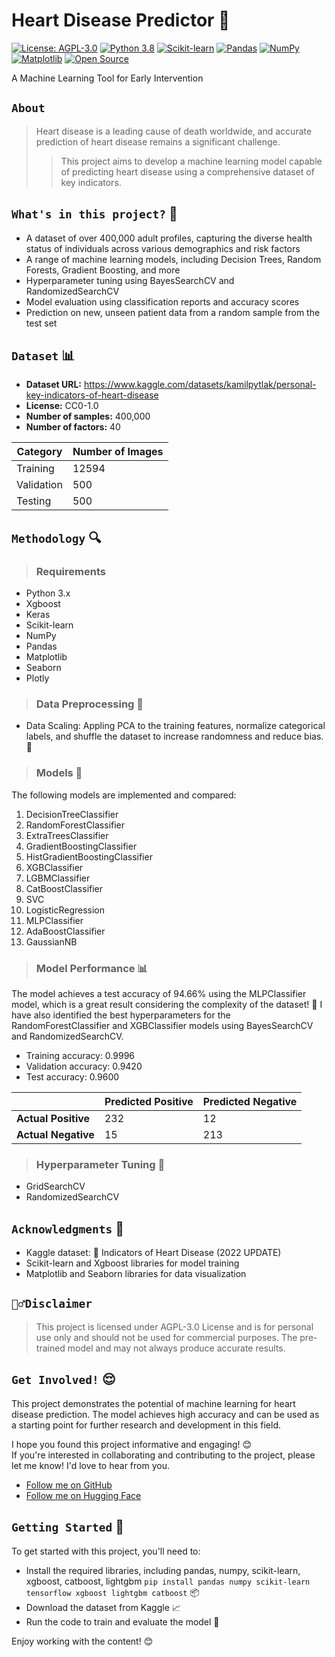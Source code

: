 # Heart Disease Predictor 💖

[![License: AGPL-3.0](https://img.shields.io/badge/License-AGPL%203.0-blue.svg)](https://github.com/PhuongFX/ButterFlySpace/blob/main/LICENSE)
[![Python 3.8](https://img.shields.io/badge/python-3.8-blue.svg)](https://www.python.org/downloads/release/python-380/)
[![Scikit-learn](https://img.shields.io/badge/scikit--learn-1.0.2-green.svg)](https://scikit-learn.org/stable/)
[![Pandas](https://img.shields.io/badge/pandas-1.3.5-red.svg)](https://pandas.pydata.org/)
[![NumPy](https://img.shields.io/badge/numpy-1.21.4-purple.svg)](https://numpy.org/)
[![Matplotlib](https://img.shields.io/badge/matplotlib-3.5.1-pink.svg)](https://matplotlib.org/)
[![Open Source](https://img.shields.io/badge/Open%20Source-%E2%9D%A4-green.svg)](https://opensource.org/)

A Machine Learning Tool for Early Intervention 

## `About`
> Heart disease is a leading cause of death worldwide, and accurate prediction of heart disease remains a significant challenge.
> > This project aims to develop a machine learning model capable of predicting heart disease using a comprehensive dataset of key indicators.


## `What's in this project?` 🫶

* A dataset of over 400,000 adult profiles, capturing the diverse health status of individuals across various demographics and risk factors
* A range of machine learning models, including Decision Trees, Random Forests, Gradient Boosting, and more
* Hyperparameter tuning using BayesSearchCV and RandomizedSearchCV
* Model evaluation using classification reports and accuracy scores
* Prediction on new, unseen patient data from a random sample from the test set


## `Dataset` 📊

* **Dataset URL:** https://www.kaggle.com/datasets/kamilpytlak/personal-key-indicators-of-heart-disease
* **License:** CC0-1.0
* **Number of samples:** 400,000
* **Number of factors:** 40

| Category | Number of Images |
| --- | --- |
| Training | 12594 |
| Validation | 500 |
| Testing | 500 |

## `Methodology` 🔍

> ### Requirements

* Python 3.x
* Xgboost
* Keras
* Scikit-learn
* NumPy
* Pandas
* Matplotlib
* Seaborn
* Plotly

> ### Data Preprocessing 🔀

* Data Scaling: Appling PCA to the training features, normalize categorical labels, and shuffle the dataset to increase randomness and reduce bias. 🔀

> ### Models 🤖

The following models are implemented and compared:

1. DecisionTreeClassifier
2. RandomForestClassifier
3. ExtraTreesClassifier
4. GradientBoostingClassifier
5. HistGradientBoostingClassifier
6. XGBClassifier
7. LGBMClassifier
8. CatBoostClassifier
9. SVC
10. LogisticRegression
11. MLPClassifier
12. AdaBoostClassifier
13. GaussianNB



> ### Model Performance 📊

The model achieves a test accuracy of 94.66% using the MLPClassifier model, which is a great result considering the complexity of the dataset! 🎉 
I have also identified the best hyperparameters for the RandomForestClassifier and XGBClassifier models using BayesSearchCV and RandomizedSearchCV.

* Training accuracy: 0.9996
* Validation accuracy: 0.9420
* Test accuracy: 0.9600

|  | Predicted Positive | Predicted Negative |
| --- | --- | --- |
| **Actual Positive** | 232 | 12 |
| **Actual Negative** | 15 | 213 |

> ### Hyperparameter Tuning 🔧

* GridSearchCV 
* RandomizedSearchCV 


## `Acknowledgments` 🙏

* Kaggle dataset: 💖 Indicators of Heart Disease (2022 UPDATE)
* Scikit-learn and Xgboost libraries for model training
* Matplotlib and Seaborn libraries for data visualization

## `🙅‍♂️Disclaimer`

> This project is licensed under AGPL-3.0 License and is for personal use only and should not be used for commercial purposes.
The pre-trained model and may not always produce accurate results.


## `Get Involved!` 😌
This project demonstrates the potential of machine learning for heart disease prediction. 
The model achieves high accuracy and can be used as a starting point for further research and development in this field. 


I hope you found this project informative and engaging! 😊  
If you're interested in collaborating and contributing to the project, please let me know! I'd love to hear from you.
* [Follow me on GitHub](https://github.com/PhuongFX)
* [Follow me on Hugging Face](https://huggingface.co/PhuongFX)

## `Getting Started` 🚀

To get started with this project, you'll need to:

* Install the required libraries, including pandas, numpy, scikit-learn, xgboost, catboost, lightgbm `pip install pandas numpy scikit-learn tensorflow xgboost lightgbm catboost` 📦
* Download the dataset from Kaggle 📈
* Run the code to train and evaluate the model 🤖

Enjoy working with the content! 😊
